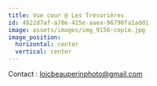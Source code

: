 ```yaml
---
title: Vue cour @ Les Trésorières
id: 4922d7af-a78e-415e-aaea-96798fa1add1
image: assets/images/img_9156-copie.jpg
image_position:
  horizontal: center
  vertical: center
---
```

Contact : loicbeauperinphoto@gmail.com
